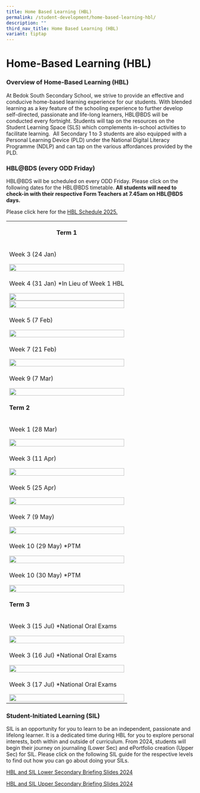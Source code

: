 ```yaml
---
title: Home Based Learning (HBL)
permalink: /student-development/home-based-learning-hbl/
description: ""
third_nav_title: Home Based Learning (HBL)
variant: tiptap
---
```

<h1>Home-Based Learning (HBL)</h1>
<h3>Overview of Home-Based Learning (HBL)&nbsp;</h3>
<p>At&nbsp;Bedok South Secondary School, we strive to provide an effective
and conducive home-based learning experience for our students. With blended
learning as a key feature of the schooling experience to further develop
self-directed, passionate and life-long learners, HBL@BDS will be conducted
every fortnight. Students will tap on the resources on the Student Learning
Space (SLS) which complements in-school activities to facilitate learning.&nbsp;&nbsp;All
Secondary 1 to 3 students are also equipped with a Personal Learning Device
(PLD) under the National Digital Literacy Programme (NDLP) and can tap
on the various affordances provided by the PLD.</p>
<h3>HBL@BDS (every ODD Friday)</h3>
<p>HBL@BDS will be scheduled on every ODD Friday. Please click on the following
dates for the HBL@BDS timetable.&nbsp;<strong>All students will need to check-in with their respective Form Teachers at 7.45am on HBL@BDS days.</strong>
</p>
<p>Please click here for the <a href="https://go.gov.sg/bdshbl2025" rel="noopener nofollow" target="_blank">HBL Schedule 2025.</a>
</p>
<table style="minWidth: 25px">
<colgroup>
<col>
</colgroup>
<tbody>
<tr>
<th rowspan="1" colspan="1">
<p><strong>Term 1</strong>
</p>
</th>
</tr>
<tr>
<td rowspan="1" colspan="1">
<p>Week 3 (24 Jan)</p>
<div class="isomer-image-wrapper">
<img style="width: 100%" height="auto" width="100%" alt="" src="/images/Student Development/Home_Based_Learning/24Jan.png">
</div>
</td>
</tr>
<tr>
<td rowspan="1" colspan="1">
<p>Week 4 (31 Jan) *In Lieu of Week 1 HBL</p>
<div class="isomer-image-wrapper">
<img style="width: 100%" height="auto" width="100%" alt="" src="/images/Student Development/Home_Based_Learning/31jan.png">
</div>
<div class="isomer-image-wrapper">
<img style="width: 100%" height="auto" width="100%" alt="" src="/images/Home%20Based%20Learning/26Jan.JPG">
</div>
</td>
</tr>
<tr>
<td rowspan="1" colspan="1">
<p>Week 5 (7 Feb)</p>
<div class="isomer-image-wrapper">
<img style="width: 100%" height="auto" width="100%" alt="" src="/images/Student Development/Home_Based_Learning/7feb.png">
</div>
</td>
</tr>
<tr>
<td rowspan="1" colspan="1">
<p>Week 7 (21 Feb)</p>
<div class="isomer-image-wrapper">
<img style="width: 100%" height="auto" width="100%" alt="" src="/images/Student Development/Home_Based_Learning/21feb.png">
</div>
</td>
</tr>
<tr>
<td rowspan="1" colspan="1">
<p>Week 9 (7 Mar)</p>
<div class="isomer-image-wrapper">
<img style="width: 100%" height="auto" width="100%" alt="" src="/images/Student Development/Home_Based_Learning/7mar.png">
</div>
</td>
</tr>
<tr>
<td rowspan="1" colspan="1">
<p><strong>Term 2</strong>
</p>
</td>
</tr>
<tr>
<td rowspan="1" colspan="1">
<p>Week 1 (28 Mar)</p>
<div class="isomer-image-wrapper">
<img style="width: 100%" height="auto" width="100%" alt="" src="/images/Student Development/Home_Based_Learning/28mar.png">
</div>
</td>
</tr>
<tr>
<td rowspan="1" colspan="1">
<p>Week 3 (11 Apr)</p>
<div class="isomer-image-wrapper">
<img style="width: 100%" height="auto" width="100%" alt="" src="/images/Student Development/Home_Based_Learning/11apr.png">
</div>
</td>
</tr>
<tr>
<td rowspan="1" colspan="1">
<p>Week 5 (25 Apr)</p>
<div class="isomer-image-wrapper">
<img style="width: 100%" height="auto" width="100%" alt="" src="/images/Student Development/Home_Based_Learning/25apr.png">
</div>
</td>
</tr>
<tr>
<td rowspan="1" colspan="1">
<p>Week 7 (9 May)</p>
<div class="isomer-image-wrapper">
<img style="width: 100%" height="auto" width="100%" alt="" src="/images/Student Development/Home_Based_Learning/9may.png">
</div>
</td>
</tr>
<tr>
<td rowspan="1" colspan="1">
<p>Week 10 (29 May) *PTM</p>
<div class="isomer-image-wrapper">
<img style="width: 100%" height="auto" width="100%" alt="" src="/images/Student Development/Home_Based_Learning/29may.png">
</div>
</td>
</tr>
<tr>
<td rowspan="1" colspan="1">
<p>Week 10 (30 May) *PTM</p>
<div class="isomer-image-wrapper">
<img style="width: 100%" height="auto" width="100%" alt="" src="/images/Student Development/Home_Based_Learning/30may.png">
</div>
</td>
</tr>
<tr>
<td rowspan="1" colspan="1">
<p><strong>Term 3</strong>
</p>
</td>
</tr>
<tr>
<td rowspan="1" colspan="1">
<p>Week 3 (15 Jul) *National Oral Exams</p>
<div class="isomer-image-wrapper">
<img style="width: 100%" height="auto" width="100%" alt="" src="/images/Student Development/Home_Based_Learning/5jul.png">
</div>
</td>
</tr>
<tr>
<td rowspan="1" colspan="1">
<p>Week 3 (16 Jul) *National Oral Exams</p>
<div class="isomer-image-wrapper">
<img style="width: 100%" height="auto" width="100%" alt="" src="/images/Student Development/Home_Based_Learning/16jul.png">
</div>
</td>
</tr>
<tr>
<td rowspan="1" colspan="1">
<p>Week 3 (17 Jul) *National Oral Exams</p>
<div class="isomer-image-wrapper">
<img style="width: 100%" height="auto" width="100%" alt="" src="/images/Student Development/Home_Based_Learning/17jul.png">
</div>
</td>
</tr>
</tbody>
</table>
<h3>Student-Initiated Learning (SIL)</h3>
<p>SIL is an opportunity for you to learn to be an independent, passionate
and lifelong learner. It is a dedicated time during HBL for you to explore
personal interests, both within and outside of curriculum. From 2024, students
will begin their journey on journaling (Lower Sec) and ePortfolio creation
(Upper Sec) for SIL. Please click on the following SIL guide for the respective
levels to find out how you can go about doing your SILs.</p>
<p><a href="https://go.gov.sg/hblsillowersecbriefing2024" rel="noopener noreferrer nofollow" target="_blank">HBL and SIL Lower Secondary Briefing Slides 2024</a>
</p>
<p><a href="https://go.gov.sg/hblsiluppersecbriefing2024" rel="noopener noreferrer nofollow" target="_blank">HBL and SIL Upper Secondary Briefing Slides 2024</a>
</p>